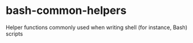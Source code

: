 bash-common-helpers
===================

Helper functions commonly used when writing shell (for instance, Bash) scripts
